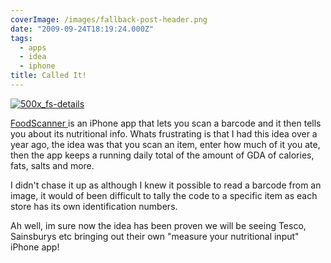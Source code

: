 ```yaml
---
coverImage: /images/fallback-post-header.png
date: "2009-09-24T18:19:24.000Z"
tags:
  - apps
  - idea
  - iphone
title: Called It!
---
```


[![500x_fs-details](/wp-content/uploads/2009/09/500x_fs-details.jpg "500x_fs-details")](/wp-content/uploads/2009/09/500x_fs-details.jpg)

[FoodScanner ](https://itunes.apple.com/WebObjects/MZStore.woa/wa/viewSoftware?id=331140646&mt=8)is an iPhone app that lets you scan a barcode and it then tells you about its nutritional info. Whats frustrating is that I had this idea over a year ago, the idea was that you scan an item, enter how much of it you ate, then the app keeps a running daily total of the amount of GDA of calories, fats, salts and more.

<!-- more -->

I didn't chase it up as although I knew it possible to read a barcode from an image, it would of been difficult to tally the code to a specific item as each store has its own identification numbers.

Ah well, im sure now the idea has been proven we will be seeing Tesco, Sainsburys etc bringing out their own "measure your nutritional input" iPhone app!
